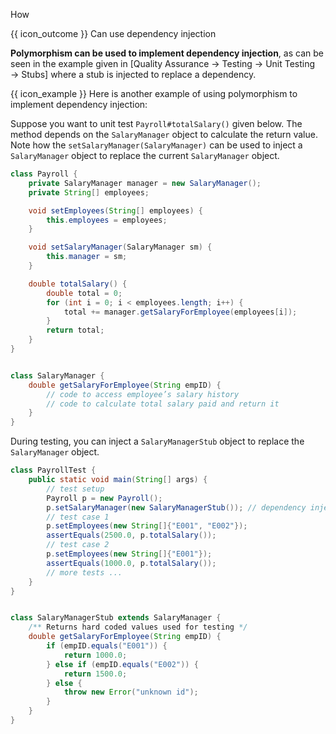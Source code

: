 <span id="title">How</span>

<span id="prereqs"><panel src="../what/unit-inElsewhere-asFlat.md" boilerplate header="%%{{ icon_prereq }} Quality Assurance → Testing → Dependency Injection → What%%" popup-url="{{ baseUrl }}/testing/dependencyInjection/what" /></span>

<span id="outcomes">{{ icon_outcome }} Can use dependency injection</span>

<div id="body">

**Polymorphism can be used to implement dependency injection**, as can be seen in the example given in <trigger trigger="click" for="modal:useDi-stub">[Quality Assurance → Testing → Unit Testing → Stubs]</trigger> where a stub is injected to replace a dependency.

<modal large header="" id="modal:useDi-stub">
  <include src="../../testingTypes/unitTesting/stubs/unit-inElsewhere-asFlat.md" boilerplate/>
</modal>

<box>

{{ icon_example }} Here is another example of using polymorphism to implement dependency injection:

Suppose you want to unit test `Payroll#totalSalary()` given below. The method depends on the `SalaryManager` object to calculate the return value. Note how the `setSalaryManager(SalaryManager)` can be used to inject a `SalaryManager` object to replace the current `SalaryManager` object.

```java
class Payroll {
    private SalaryManager manager = new SalaryManager();
    private String[] employees;

    void setEmployees(String[] employees) {
        this.employees = employees;
    }

    void setSalaryManager(SalaryManager sm) {
        this.manager = sm;
    }

    double totalSalary() {
        double total = 0;
        for (int i = 0; i < employees.length; i++) {
            total += manager.getSalaryForEmployee(employees[i]);
        }
        return total;
    }
}


class SalaryManager {
    double getSalaryForEmployee(String empID) {
        // code to access employee’s salary history
        // code to calculate total salary paid and return it
    }
}
```

During testing, you can inject a `SalaryManagerStub` object to replace the `SalaryManager` object.

```java
class PayrollTest {
    public static void main(String[] args) {
        // test setup
        Payroll p = new Payroll();
        p.setSalaryManager(new SalaryManagerStub()); // dependency injection
        // test case 1
        p.setEmployees(new String[]{"E001", "E002"});
        assertEquals(2500.0, p.totalSalary());
        // test case 2
        p.setEmployees(new String[]{"E001"});
        assertEquals(1000.0, p.totalSalary());
        // more tests ...
    }
}


class SalaryManagerStub extends SalaryManager {
    /** Returns hard coded values used for testing */
    double getSalaryForEmployee(String empID) {
        if (empID.equals("E001")) {
            return 1000.0;
        } else if (empID.equals("E002")) {
            return 1500.0;
        } else {
            throw new Error("unknown id");
        }
    }
}
```
</box>

</div>

<div id="extras">

<include src="exercises.md" />

</div>
